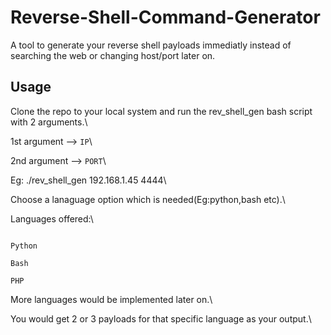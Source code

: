 # Reverse-Shell-Command-Generator

A tool to generate your reverse shell payloads immediatly instead of searching the web or changing host/port later on.



## Usage



Clone the repo to your local system and run the rev_shell_gen bash script with 2 arguments.\

1st argument --> `IP`\

2nd argument --> `PORT`\



Eg: ./rev_shell_gen 192.168.1.45 4444\



Choose a lanaguage option which is needed(Eg:python,bash etc).\

Languages offered:\

```

Python

Bash

PHP

```

More languages would be implemented later on.\

You would get 2 or 3 payloads for that specific language as your output.\

